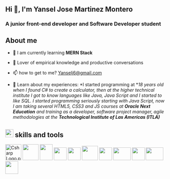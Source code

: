## Hi 👋, I'm Yansel Jose Martinez Montero
### A junior front-end developer and Software Developer student

## About me
-   🌱 I am currently learning  **MERN Stack**
    
-   💬 Lover of empirical knowledge and productive conversations
    
-   📫 how to get to me? <Yanselj6@gmail.com>

-  📄 Learn about my experiences: *I started programming at **18 years old when I found C# to create a calculator, then at the higher technical institute I got to know languages like Java, Java Script and I started to like SQL. I started programming seriously starting with Java Script, now I am taking several HTML5, CSS3 and JS courses at **Oracle Next Education** and training as a developer, software project manager, agile methodologies at the **Technological Institute of Las Americas (ITLA)***

## <img  src="https://camo.githubusercontent.com/beb64ff21c883e318e4f5db5231c2ba4175705bea1c9249e82a41ab375db4f75/68747470733a2f2f6d65646961322e67697068792e636f6d2f6d656469612f51737347456d706b79454f684243623765312f67697068792e6769663f6369643d656366303565343761306e336769316266716e74716d6f62386739616964316f796a327772336473336d67373030626c267269643d67697068792e676966"  width="25"  height="25">  skills and tools
 
 <img src="https://upload.wikimedia.org/wikipedia/commons/4/4f/Csharp_Logo.png" alt="Csharp Logo.png" width="50" height="50"> <img src="https://upload.wikimedia.org/wikipedia/commons/thumb/6/61/HTML5_logo_and_wordmark.svg/1200px-HTML5_logo_and_wordmark.svg.png" width="50" height="50">  <img src="https://upload.wikimedia.org/wikipedia/commons/thumb/d/d5/CSS3_logo_and_wordmark.svg/1200px-CSS3_logo_and_wordmark.svg.png" width="40" height="50"> <img src="https://upload.wikimedia.org/wikipedia/commons/thumb/9/99/Unofficial_JavaScript_logo_2.svg/1200px-Unofficial_JavaScript_logo_2.svg.png" width="40" height="40"> <img src="https://upload.wikimedia.org/wikipedia/commons/thumb/c/c3/Python-logo-notext.svg/1200px-Python-logo-notext.svg.png" width="40" height="40"> 
<img src="https://geeks.ms/jorge/wp-content/uploads/sites/6/2007/05/20210927_01.png" width="50" height="45"> <img src="https://upload.wikimedia.org/wikipedia/commons/thumb/a/af/Adobe_Photoshop_CC_icon.svg/1200px-Adobe_Photoshop_CC_icon.svg.png" width="40" height="40"> <img src="https://i.pcmag.com/imagery/reviews/04C2m2ye5UfXyb5x5WWIsZ4-19.fit_scale.size_1028x578.v1625759628.png" width="55" height="40"> <img src="https://upload.wikimedia.org/wikipedia/commons/3/33/Figma-logo.svg" width="40" height="40"> <img src="https://nodd3r.com/media/blog/Portadas_blog_21.png" width="55" height="40">  <img src="https://play-lh.googleusercontent.com/3aWGqSf3T_p3F6wc8FFvcZcnjWlxpZdNaqFVEvPwQ1gTOPkVoZwq6cYvfK9eCkwCXbRY" width="40" height="40">



<!---
Yansel17/Yansel17 is a ✨ special ✨ repository because its `README.md` (this file) appears on your GitHub profile.
You can click the Preview link to take a look at your changes.
--->
